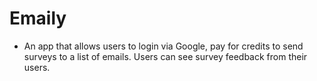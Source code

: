 # Emaily

- An app that allows users to login via Google, pay for credits to send surveys to a list of emails. Users can see survey feedback from their users.
